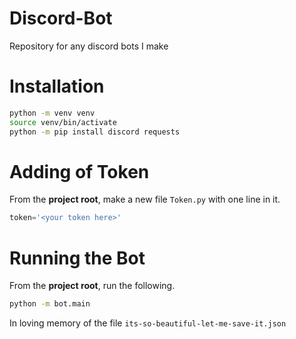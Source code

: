 # Discord-Bot
Repository for any discord bots I make

# Installation
```bash
python -m venv venv
source venv/bin/activate
python -m pip install discord requests
```

# Adding of Token
From the **project root**, make a new file `Token.py` with one line in it.
```py
token='<your token here>'
```

# Running the Bot
From the **project root**, run the following.
```bash
python -m bot.main
```



In loving memory of the file `its-so-beautiful-let-me-save-it.json`
